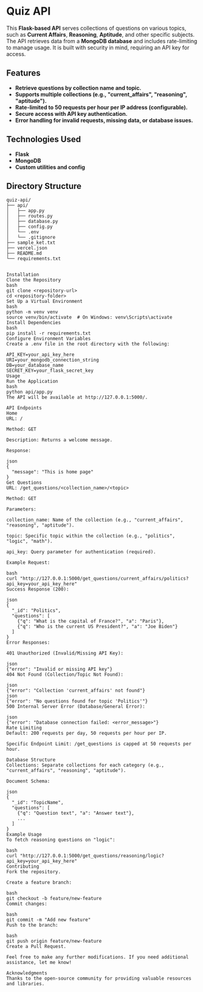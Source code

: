 # Quiz API
This **Flask-based API** serves collections of questions on various topics, such as **Current Affairs**, **Reasoning**, **Aptitude**, and other specific subjects. The API retrieves data from a **MongoDB database** and includes rate-limiting to manage usage. It is built with security in mind, requiring an API key for access.

## Features
- **Retrieve questions by collection name and topic.**
- **Supports multiple collections (e.g., "current_affairs", "reasoning", "aptitude").**
- **Rate-limited to 50 requests per hour per IP address (configurable).**
- **Secure access with API key authentication.**
- **Error handling for invalid requests, missing data, or database issues.**

## Technologies Used
- **Flask**
- **MongoDB**
- **Custom utilities and config**

## Directory Structure
```plaintext
quiz-api/
├── api/
│   ├── app.py              
│   ├── routes.py          
│   ├── database.py        
│   ├── config.py          
│   └── .env              
│   └── .gitignore        
├── sample_ket.txt        
├── vercel.json          
├── README.md           
└── requirements.txt    


Installation
Clone the Repository
bash
git clone <repository-url>
cd <repository-folder>
Set Up a Virtual Environment
bash
python -m venv venv
source venv/bin/activate  # On Windows: venv\Scripts\activate
Install Dependencies
bash
pip install -r requirements.txt
Configure Environment Variables
Create a .env file in the root directory with the following:

API_KEY=your_api_key_here
URI=your_mongodb_connection_string
DB=your_database_name
SECRET_KEY=your_flask_secret_key
Usage
Run the Application
bash
python api/app.py
The API will be available at http://127.0.0.1:5000/.

API Endpoints
Home
URL: /

Method: GET

Description: Returns a welcome message.

Response:

json
{
  "message": "This is home page"
}
Get Questions
URL: /get_questions/<collection_name>/<topic>

Method: GET

Parameters:

collection_name: Name of the collection (e.g., "current_affairs", "reasoning", "aptitude").

topic: Specific topic within the collection (e.g., "politics", "logic", "math").

api_key: Query parameter for authentication (required).

Example Request:

bash
curl "http://127.0.0.1:5000/get_questions/current_affairs/politics?api_key=your_api_key_here"
Success Response (200):

json
{
  "_id": "Politics",
  "questions": [
    {"q": "What is the capital of France?", "a": "Paris"},
    {"q": "Who is the current US President?", "a": "Joe Biden"}
  ]
}
Error Responses:

401 Unauthorized (Invalid/Missing API Key):

json
{"error": "Invalid or missing API key"}
404 Not Found (Collection/Topic Not Found):

json
{"error": "Collection 'current_affairs' not found"}
json
{"error": "No questions found for topic 'Politics'"}
500 Internal Server Error (Database/General Error):

json
{"error": "Database connection failed: <error_message>"}
Rate Limiting
Default: 200 requests per day, 50 requests per hour per IP.

Specific Endpoint Limit: /get_questions is capped at 50 requests per hour.

Database Structure
Collections: Separate collections for each category (e.g., "current_affairs", "reasoning", "aptitude").

Document Schema:

json
{
  "_id": "TopicName",
  "questions": [
    {"q": "Question text", "a": "Answer text"},
    ...
  ]
}
Example Usage
To fetch reasoning questions on "logic":

bash
curl "http://127.0.0.1:5000/get_questions/reasoning/logic?api_key=your_api_key_here"
Contributing
Fork the repository.

Create a feature branch:

bash
git checkout -b feature/new-feature
Commit changes:

bash
git commit -m "Add new feature"
Push to the branch:

bash
git push origin feature/new-feature
Create a Pull Request.

Feel free to make any further modifications. If you need additional assistance, let me know!

Acknowledgments
Thanks to the open-source community for providing valuable resources and libraries.